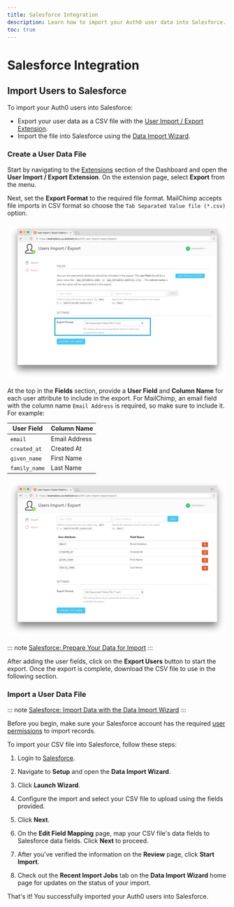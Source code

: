 ```yaml
---
title: Salesforce Integration
description: Learn how to import your Auth0 user data into Salesforce.
toc: true
---
```


# Salesforce Integration

## Import Users to Salesforce

To import your Auth0 users into Salesforce:

- Export your user data as a CSV file with the [User Import / Export Extension](/extensions/user-import-export).
- Import the file into Salesforce using the [Data Import Wizard](https://help.salesforce.com/articleView?id=data_import_wizard.htm).

### Create a User Data File

Start by navigating to the [Extensions](${manage_url}/#/extensions) section of the Dashboard and open the **User Import / Export Extension**. On the extension page, select **Export** from the menu.

Next, set the **Export Format** to the required file format. MailChimp accepts file imports in CSV format so choose the `Tab Separated Value file (*.csv)` option.

![User Import/Export Extension Format](/media/articles/integrations/marketing/import-export-set-format.png)

At the top in the **Fields** section, provide a **User Field** and **Column Name** for each user attribute to include in the export. For MailChimp, an email field with the column name `Email Address` is required, so make sure to include it. For example:

User Field | Column Name
-----------|------------
`email` | Email Address
`created_at` | Created At
`given_name` | First Name
`family_name` | Last Name

![User Import/Export Extension Fields](/media/articles/integrations/marketing/import-export-fields.png)

::: note
[Salesforce: Prepare Your Data for Import](https://help.salesforce.com/articleView?id=import_prepare.htm)
:::

After adding the user fields, click on the **Export Users** button to start the export. Once the export is complete, download the CSV file to use in the following section.

### Import a User Data File

::: note
[Salesforce: Import Data with the Data Import Wizard](https://help.salesforce.com/articleView?id=import_with_data_import_wizard.htm)
:::

Before you begin, make sure your Salesforce account has the required [user permissions](https://help.salesforce.com/articleView?id=faq_import_general_permissions.htm) to import records.

To import your CSV file into Salesforce, follow these steps:

1. Login to [Salesforce](https://login.salesforce.com/).

2. Navigate to **Setup** and open the **Data Import Wizard**.

4. Click **Launch Wizard**.

5. Configure the import and select your CSV file to upload using the fields provided.

6. Click **Next**.

7. On the **Edit Field Mapping** page, map your CSV file's data fields to Salesforce data fields. Click **Next** to proceed.

8. After you've verified the information on the **Review** page, click **Start Import**.

9. Check out the **Recent Import Jobs** tab on the **Data Import Wizard** home page for updates on the status of your import.

That's it! You successfully imported your Auth0 users into Salesforce.

